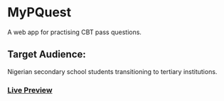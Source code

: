 # MyPQuest
 A web app for practising CBT pass questions.
 
 ## Target Audience:
 Nigerian secondary school students transitioning to tertiary institutions.

### [Live Preview](https://mypquest.netlify.app/)
